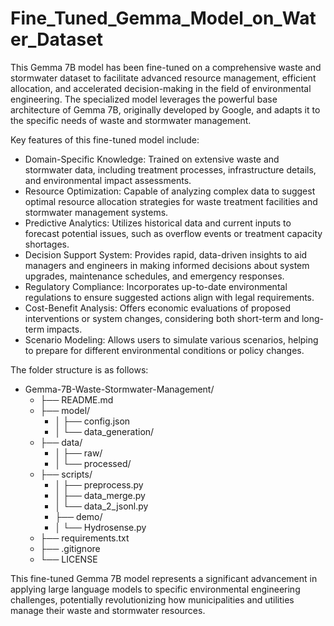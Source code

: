 # Fine_Tuned_Gemma_Model_on_Water_Dataset
This Gemma 7B model has been fine-tuned on a comprehensive waste and stormwater dataset to facilitate advanced resource management, efficient allocation, and accelerated decision-making in the field of environmental engineering. The specialized model leverages the powerful base architecture of Gemma 7B, originally developed by Google, and adapts it to the specific needs of waste and stormwater management.

Key features of this fine-tuned model include:
* Domain-Specific Knowledge: Trained on extensive waste and stormwater data, including treatment processes, infrastructure details, and environmental impact assessments.
* Resource Optimization: Capable of analyzing complex data to suggest optimal resource allocation strategies for waste treatment facilities and stormwater management systems.
* Predictive Analytics: Utilizes historical data and current inputs to forecast potential issues, such as overflow events or treatment capacity shortages.
* Decision Support System: Provides rapid, data-driven insights to aid managers and engineers in making informed decisions about system upgrades, maintenance schedules, and   emergency responses.
* Regulatory Compliance: Incorporates up-to-date environmental regulations to ensure suggested actions align with legal requirements.
* Cost-Benefit Analysis: Offers economic evaluations of proposed interventions or system changes, considering both short-term and long-term impacts.
* Scenario Modeling: Allows users to simulate various scenarios, helping to prepare for different environmental conditions or policy changes.

The folder structure is as follows:

- Gemma-7B-Waste-Stormwater-Management/
  - ├── README.md
  - ├── model/
    - │   ├── config.json
    - │   └── data_generation/
  - ├── data/
      - │   ├── raw/
      - │   └── processed/
  - ├── scripts/
    - │    ├── preprocess.py
    - │    ├── data_merge.py
    - │    └── data_2_jsonl.py
    - ├── demo/
    - │   └── Hydrosense.py
  - ├── requirements.txt
  - ├── .gitignore
  - └── LICENSE

This fine-tuned Gemma 7B model represents a significant advancement in applying large language models to specific environmental engineering challenges, potentially revolutionizing how municipalities and utilities manage their waste and stormwater resources.
